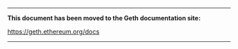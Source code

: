 ***

**This document has been moved to the Geth documentation site:**

https://geth.ethereum.org/docs

***
